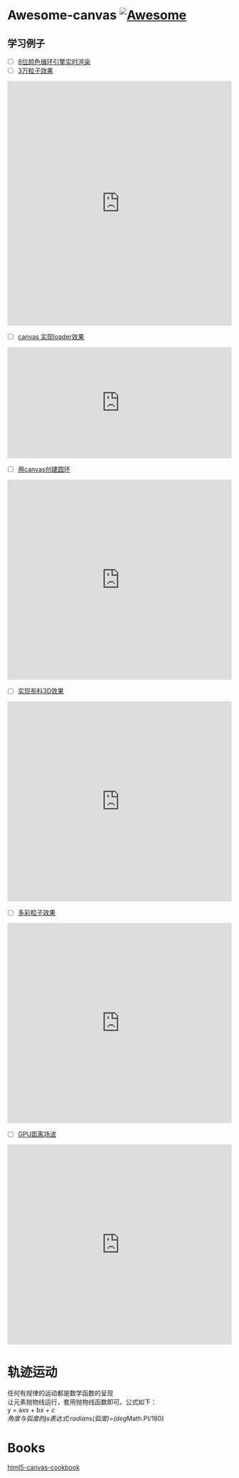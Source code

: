 # Awesome-canvas [![Awesome](https://cdn.rawgit.com/sindresorhus/awesome/d7305f38d29fed78fa85652e3a63e154dd8e8829/media/badge.svg)](https://project-awesome.org/raphamorim/awesome-canvas)

## 学习例子     
- [ ] [8位颜色循环引擎实时渲染](http://www.effectgames.com/demos/canvascycle/)  
- [ ] [3万粒子效果](https://codepen.io/soulwire/full/DdGRYG)  

<iframe  
 height=550 
 width=100% 
 src="https://codepen.io/soulwire/full/DdGRYG"  
 frameborder=0  
 allowfullscreen>
 </iframe>

- [ ] [canvas 实现loader效果](https://cssdeck.com/labs/4do6cnjm)

<iframe  
 height=250 
 width=100% 
 src="https://cssdeck.com/labs/full/4do6cnjm"  
 frameborder=0  
 allowfullscreen>
 </iframe>

- [ ] [用canvas创建圆环](https://cssdeck.com/labs/zeaklousedit)

<iframe  
 height=450 
 width=100% 
 src="https://cssdeck.com/labs/full/zeaklousedit"  
 frameborder=0  
 allowfullscreen>
 </iframe>

- [ ] [实现布料3D效果](https://github.com/raphamorim/canvas-experiments)
  
<iframe  
 height=450 
 width=100% 
 src="http://raphamorim.io/canvas-experiments/cloth"  
 frameborder=0  
 allowfullscreen>
 </iframe>

- [ ] [多彩粒子效果](https://github.com/raphamorim/canvas-experiments)
  
<iframe  
 height=450 
 width=100% 
 src="http://raphamorim.io/canvas-experiments/particles"  
 frameborder=0  
 allowfullscreen>
 </iframe>


- [ ] [GPU距离场波](https://github.com/kevinroast/webglshaders/blob/master/distancefield3.html)
  
<iframe  
 height=450 
 width=100% 
 src="http://www.kevs3d.co.uk/dev/shaders/distancefield3.html"  
 frameborder=0  
 allowfullscreen>
 </iframe>

# 轨迹运动      
任何有规律的运动都是数学函数的呈现                      
让元素抛物线运行，套用抛物线函数即可。公式如下：        
y = a*x*x + b*x + c   
角度与弧度的js表达式:radians(弧度)=(deg*Math.PI/180)                
# Books     
[html5-canvas-cookbook](https://media.oiipdf.com/pdf/95bf5f2c-934a-49f5-84c6-8f3fa772b04f.pdf)          